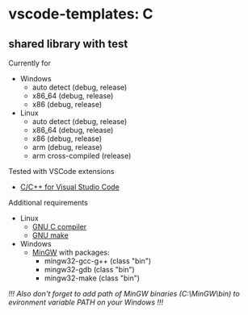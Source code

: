 # vscode-templates: C

## shared library with test

Currently for
* Windows
  * auto detect (debug, release)
  * x86_64 (debug, release)
  * x86 (debug, release)
* Linux
  * auto detect (debug, release)
  * x86_64 (debug, release)
  * x86 (debug, release)
  * arm (debug, release)
  * arm cross-compiled (release)

Tested with VSCode extensions
* [C/C++ for Visual Studio Code](https://marketplace.visualstudio.com/items?itemName=ms-vscode.cpptools)

Additional requirements
* Linux
  * [GNU C compiler](https://gcc.gnu.org/)
  * [GNU make](https://www.gnu.org/software/make/)
* Windows
  * [MinGW](http://www.mingw.org/wiki/HOWTO_Install_the_MinGW_GCC_Compiler_Suite) with packages:
    * mingw32-gcc-g++ (class "bin")
    * mingw32-gdb (class "bin")
    * mingw32-make (class "bin")

*!!! Also don't forget to add path of MinGW binaries (C:\MinGW\bin) to evironment variable PATH on your Windows !!!*